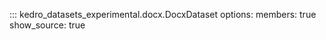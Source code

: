 ::: kedro_datasets_experimental.docx.DocxDataset
    options:
        members: true
        show_source: true
